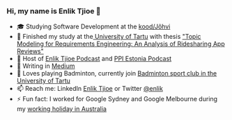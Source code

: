 <!--
**enliktjioe/enliktjioe** is a ✨ _special_ ✨ repository because its `README.md` (this file) appears on your GitHub profile.


- 🔭 I’m currently working on ...
- 🌱 I’m currently learning ...
- 👯 I’m looking to collaborate on ...
- 🤔 I’m looking for help with ...
- 💬 Ask me about ...
- 📫 How to reach me: ...
- 😄 Pronouns: ...
- ⚡ Fun fact: ...
-->

### Hi, my name is Enlik Tjioe 👋

- 🎓 Studying Software Development at the [kood/Jõhvi](https://kood.tech/)
- 🌱 Finished my study at the[ University of Tartu](https://ut.ee/en) with thesis ["Topic Modeling for Requirements Engineering: An Analysis of Ridesharing App Reviews"](https://comserv.cs.ut.ee/ati_thesis/datasheet.php?id=75318&year=2022)
- 🔭 Host of [Enlik Tjioe Podcast](https://anchor.fm/enlik) and [PPI Estonia Podcast](https://anchor.fm/ppiestonia)
- 📖 Writing in [Medium](https://enliktjioe.medium.com/)
- 🏸 Loves playing Badminton, currently join [Badminton sport club in the University of Tartu](https://sport.ut.ee/harrastussport/hs_spordialad/hs_sulgpall/)
- 📫 Reach me: LinkedIn [Enlik Tjioe](https://www.linkedin.com/in/enlik/) or Twitter [@enlik](https://twitter.com/enlik)
- ⚡ Fun fact: I worked for Google Sydney and Google Melbourne during my [working holiday in Australia](https://enliktjioe.wordpress.com/2017/05/26/my-google-story/)

